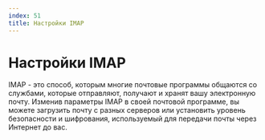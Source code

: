 ```yaml
---
index: 51
title: Настройки IMAP
---
```

# Настройки IMAP

IMAP - это способ, которым многие почтовые программы общаются со службами, которые отправляют, получают и хранят вашу электронную почту. Изменив параметры IMAP в своей почтовой программе, вы можете загрузить почту с разных серверов или установить уровень безопасности и шифрования, используемый для передачи почты через Интернет до вас.